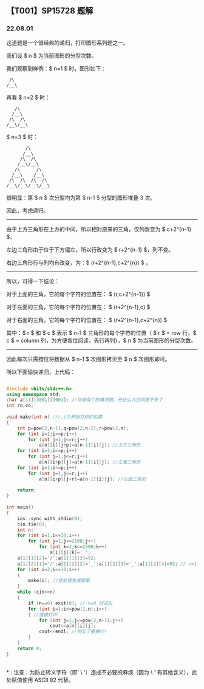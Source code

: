 <head>
    <script src="https://cdn.mathjax.org/mathjax/latest/MathJax.js?config=TeX-AMS-MML_HTMLorMML" type="text/javascript"></script>
    <script type="text/x-mathjax-config">
        MathJax.Hub.Config({
            tex2jax: {
            skipTags: ['script', 'noscript', 'style', 'textarea', 'pre'],
            inlineMath: [['$','$']]
            }
        });
    </script>
</head>

## 【T001】SP15728 题解
### 22.08.01

这道题是一个很经典的递归，打印图形系列题之一。

我们设 $ n $ 为当前图形的分型次数。

我们观察到样例：$ n=1 $ 时，图形如下：

```
 /\
/__\
```
再看 $ n=2 $ 时：
```
   /\   
  /__\  
 /\  /\ 
/__\/__\
```
$ n=3 $ 时：
```
       /\       
      /__\      
     /\  /\     
    /__\/__\    
   /\      /\   
  /__\    /__\  
 /\  /\  /\  /\ 
/__\/__\/__\/__\
```

很明显：第 $ n $ 次分型均为第 $ n-1 $ 分型的图形堆叠 3 次。

因此，考虑递归。

---

由于上方三角形在上方的中间，所以相对原来的三角，仅列改变为 $ c+2^{n-1} $。

左边三角形由于位于下方偏左，所以行改变为 $ r+2^{n-1} $，列不变。

右边三角形行与列均有改变，为：$ (r+2^{n-1},c+2^{n}) $ 。

---

所以，可得一下结论：

对于上面的三角，它的每个字符的位置在： $ (r,c+2^{n-1}) $

对于左面的三角，它的每个字符的位置在： $ (r+2^{n-1},c) $

对于右面的三角，它的每个字符的位置在： $ (r+2^{n-1},c+2^{n}) $

其中：$ r $ 和 $ c $ 表示 $ n-1 $ 三角形的每个字符的位置（ $ r $ = row 行，$ c $ = column 列，为方便各位阅读，先行再列），$ n $ 为当前图形的分型次数。

---

因此每次只需按位将数据从 $ n-1 $ 次图形拷贝至 $ n $ 次图形即可。

所以下面愉快递归，上代码： 

```cpp

#include <bits/stdc++.h>
using namespace std;
char a[11][3001][3001]; //存储每个的情况数，开这么大空间差不多了
int ro,co; 
  
void make(int n) //r,c为开始打印的位置
{
    int p=pow(2,n-1),q=pow(2,n-2),r=pow(2,n);
    for (int i=1;i<=p;i++)
        for (int j=1;j<=r;j++)
            a[n][i][j+p]=a[n-1][i][j]; //上方三角形
    for (int i=1;i<=p;i++)
        for (int j=1;j<=r;j++)
            a[n][i+p][j]=a[n-1][i][j]; //左面三角形
    for (int i=1;i<=p;i++)
        for (int j=1;j<=r;j++)
            a[n][i+p][j+r]=a[n-1][i][j]; //右面三角形
      
    return;
}
  
int main() 
{
    ios::sync_with_stdio(0);
    cin.tie(0);
    int n;
    for (int i=1;i<=10;i++)
        for (int j=1;j<=2500;j++)
            for (int k=1;k<=2500;k++)
                a[i][j][k]=' ';
    a[1][1][2]='/';a[1][1][3]=92;
    a[1][2][1]='/';a[1][2][2]='_';a[1][2][3]='_';a[1][2][4]=92; // n=1 的方案，用于后面的递归
    for (int i=2;i<=10;i++)
    {
        make(i); //预处理生成图案
    }
    while (cin>>n)
    {
        if (n==0) exit(0); // n=0 时退出
        for (int i=1;i<=pow(2,n);i++) 
        { //直接打印
            for (int j=1;j<=pow(2,n+1);j++)
                cout<<a[n][i][j];
            cout<<endl; //别忘了要换行!
        }
    }
    return 0;
}
 
```

\* : 注意：为防止转义字符（即' \ '）造成不必要的麻烦（因为 \ ' 有其他含义），此处赋值使用 ASCII 92 代替。
